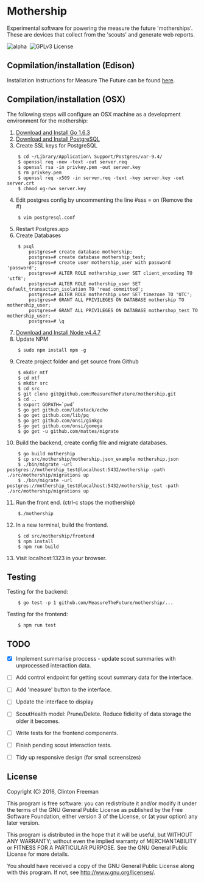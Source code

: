 # Mothership

Experimental software for powering the measure the future 'motherships'. These are devices that collect from the 'scouts' and generate web reports.

![alpha](https://img.shields.io/badge/stability-alpha-orange.svg?style=flat "Alpha")&nbsp;
 ![GPLv3 License](https://img.shields.io/badge/license-GPLv3-blue.svg?style=flat "GPLv3 License")

## Copmilation/installation (Edison)

Installation Instructions for Measure The Future can be found [here](https://github.com/MeasureTheFuture/installer).

## Compilation/installation (OSX)

The following steps will configure an OSX machine as a development environment for the mothership:

1. [Download and Install Go 1.6.3](https://golang.org/dl/)
2. [Download and Install PostgreSQL](http://postgresapp.com/)
3. Create SSL keys for PostgreSQL
```
	$ cd ~/Library/Application\ Support/Postgres/var-9.4/
	$ openssl req -new -text -out server.req
	$ openssl rsa -in privkey.pem -out server.key
	$ rm privkey.pem
	$ openssl req -x509 -in server.req -text -key server.key -out server.crt
	$ chmod og-rwx server.key

```
4. Edit postgres config by uncommenting the line #sss = on (Remove the #)
```
	$ vim postgresql.conf
```
5. Restart Postgres.app
6. Create Databases
```
	$ psql
		postgres=# create database mothership;
		postgres=# create database mothership_test;
		postgres=# create user mothership_user with password 'password';
		postgres=# ALTER ROLE mothership_user SET client_encoding TO 'utf8';
		postgres=# ALTER ROLE mothership_user SET default_transaction_isolation TO 'read committed';
		postgres=# ALTER ROLE mothership_user SET timezone TO 'UTC';
		postgres=# GRANT ALL PRIVILEGES ON DATABASE mothership TO mothership_user;
		postgres=# GRANT ALL PRIVILEGES ON DATABASE mothershop_test TO mothership_user;
		postgres=# \q
```
7. [Download and Install Node v4.4.7](https://nodejs.org/en/)
8. Update NPM
```
	$ sudo npm install npm -g
```
9. Create project folder and get source from Github
```
	$ mkdir mtf
	$ cd mtf
	$ mkdir src
	$ cd src
	$ git clone git@github.com:MeasureTheFuture/mothership.git
	$ cd ..
	$ export GOPATH=`pwd`
	$ go get github.com/labstack/echo
	$ go get github.com/lib/pq
	$ go get github.com/onsi/ginkgo
	$ go get github.com/onsi/gomega
	$ go get -u github.com/mattes/migrate
```
10. Build the backend, create config file and migrate databases.
```
	$ go build mothership
	$ cp src/mothership/mothership.json_example mothership.json
	$ ./bin/migrate -url postgres://mothership_test@localhost:5432/mothership -path ./src/mothership/migrations up
	$ ./bin/migrate -url postgres://mothership_test@localhost:5432/mothership_test -path ./src/mothership/migrations up
```
11. Run the front end. (ctrl-c stops the mothership)
```
	$./mothership
```
12. In a new terminal, build the frontend.
```
	$ cd src/mothership/frontend
	$ npm install
	$ npm run build
```
13. Visit localhost:1323 in your browser.

## Testing

Testing for the backend:
```
	$ go test -p 1 github.com/MeasureTheFuture/mothership/...
```

Testing for the frontend:
```
	$ npm run test
```

## TODO

- [x] Implement summarise proccess - update scout summaries with unprocessed interaction data.
- [ ] Add control endpoint for getting scout summary data for the interface.
- [ ] Add 'measure' button to the interface.
- [ ] Update the interface to display
- [ ] ScoutHealth model: Prune/Delete. Reduce fidielity of data storage the older it becomes.
- [ ] Write tests for the frontend components.
- [ ] Finish pending scout interaction tests.
- [ ] Tidy up responsive design (for small screensizes)


## License

Copyright (C) 2016, Clinton Freeman

This program is free software: you can redistribute it and/or modify
it under the terms of the GNU General Public License as published by
the Free Software Foundation, either version 3 of the License, or
(at your option) any later version.

This program is distributed in the hope that it will be useful,
but WITHOUT ANY WARRANTY; without even the implied warranty of
MERCHANTABILITY or FITNESS FOR A PARTICULAR PURPOSE.  See the
GNU General Public License for more details.

You should have received a copy of the GNU General Public License
along with this program.  If not, see <http://www.gnu.org/licenses/>.
